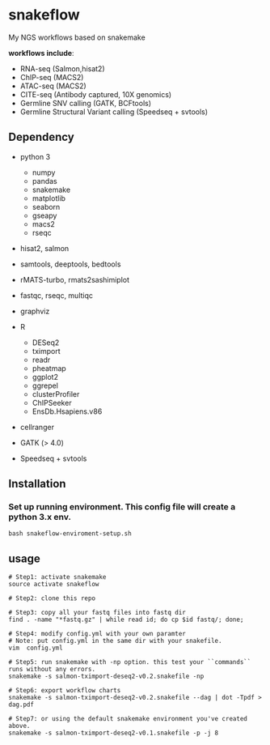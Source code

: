 # snakeflow
My NGS workflows based on snakemake

**workflows include**:
- RNA-seq (Salmon,hisat2)
- ChIP-seq (MACS2)
- ATAC-seq (MACS2)
- CITE-seq (Antibody captured, 10X genomics)
- Germline SNV calling (GATK, BCFtools)
- Germline Structural Variant calling (Speedseq + svtools)


## Dependency

* python 3
  - numpy
  - pandas
  - snakemake
  - matplotlib
  - seaborn
  - gseapy
  - macs2
  - rseqc


* hisat2, salmon
* samtools, deeptools, bedtools
* rMATS-turbo, rmats2sashimiplot
* fastqc, rseqc, multiqc
* graphviz
* R
  - DESeq2
  - tximport
  - readr
  - pheatmap
  - ggplot2
  - ggrepel
  - clusterProfiler
  - ChIPSeeker
  - EnsDb.Hsapiens.v86

* cellranger
* GATK (> 4.0)
* Speedseq + svtools

## Installation

### Set up running environment. This config file will create a python 3.x env.

    bash snakeflow-enviroment-setup.sh
    
## usage
    
    # Step1: activate snakemake
    source activate snakeflow

    # Step2: clone this repo
    
    # Step3: copy all your fastq files into fastq dir
    find . -name "*fastq.gz" | while read id; do cp $id fastq/; done;
    
    # Step4: modify config.yml with your own paramter
    # Note: put config.yml in the same dir with your snakefile.
    vim  config.yml

    # Step5: run snakemake with -np option. this test your ``commands`` runs without any errors.
    snakemake -s salmon-tximport-deseq2-v0.2.snakefile -np

    # Step6: export workflow charts
    snakemake -s salmon-tximport-deseq2-v0.2.snakefile --dag | dot -Tpdf > dag.pdf

    # Step7: or using the default snakemake environment you've created above.
    snakemake -s salmon-tximport-deseq2-v0.1.snakefile -p -j 8
